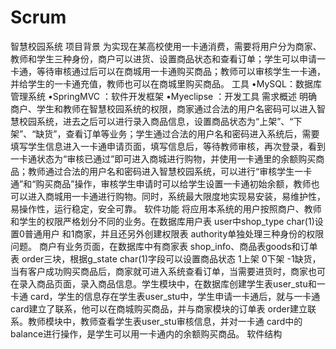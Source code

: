 # Scrum
智慧校园系统
项目背景
为实现在某高校使用一卡通消费，需要将用户分为商家、教师和学生三种身份，商户可以进货、设置商品状态和查看订单；学生可以申请一卡通，等待审核通过后可以在商城用一卡通购买商品；教师可以审核学生一卡通，并给学生的一卡通充值，教师也可以在商城里购买商品。
工具
•MySQL：数据库管理系统
•SpringMVC ：软件开发框架
•Myeclipse ：开发工具
需求概述
明确商户、学生和教师在智慧校园系统的权限，商家通过合法的用户名密码可以进入智慧校园系统，进去之后可以进行录入商品信息，设置商品状态为“上架”、“下架”、“缺货”，查看订单等业务；学生通过合法的用户名和密码进入系统后，需要填写学生信息进入一卡通申请页面，填写信息后，等待教师审核，再次登录，看到一卡通状态为“审核已通过”即可进入商城进行购物，并使用一卡通里的余额购买商品；教师通过合法的用户名和密码进入智慧校园系统，可以进行“审核学生一卡通”和“购买商品”操作，审核学生申请时可以给学生设置一卡通初始余额，教师也可以进入商城用一卡通进行购物。同时，系统最大限度地实现易安装，易维护性，易操作性，运行稳定，安全可靠。
软件功能
将应用本系统的用户按照商户、教师和学生的权限严格划分不同的业务。在数据库用户表 user中shop_type char(1)设置0普通用户 和1商家，并且还另外创建权限表 authority单独处理三种身份的权限问题。 商户有业务页面，在数据库中有商家表 shop_info、商品表goods和订单表 order三块，根据g_state char(1)字段可以设置商品状态 1上架 0下架 -1缺货，当有客户成功购买商品后，商家就可进入系统查看订单，当需要进货时，商家也可在录入商品页面，录入商品信息。学生模块中，在数据库创建学生表user_stu和一卡通 card，学生的信息存在学生表user_stu中，学生申请一卡通后，就与一卡通 card建立了联系，他可以在商城购买商品，并与商家模块的订单表 order建立联系。教师模块中，教师查看学生表user_stu审核信息，并对一卡通 card中的balance进行操作，是学生可以用一卡通内的余额购买商品。
软件结构

